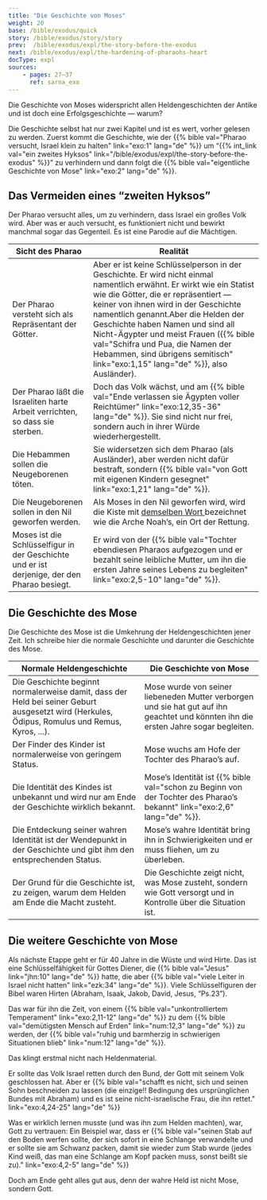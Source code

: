 ```yaml
---
title: "Die Geschichte von Moses"
weight: 20
base: /bible/exodus/quick
story: /bible/exodus/story/story
prev:  /bible/exodus/expl/the-story-before-the-exodus
next: /bible/exodus/expl/the-hardening-of-pharaohs-heart
docType: expl
sources:
    - pages: 27–37
      ref: sarna_exo
---
```


Die Geschichte von Moses widerspricht allen Heldengeschichten der Antike und ist doch eine Erfolgsgeschichte — warum?

Die Geschichte selbst hat nur zwei Kapitel und ist es wert, vorher gelesen zu werden. Zuerst kommt die Geschichte, wie der {{% bible val="Pharao versucht, Israel klein zu halten" link="exo:1" lang="de" %}} um “{{% int_link val="ein zweites Hyksos" link="/bible/exodus/expl/the-story-before-the-exodus" %}}” zu verhindern und dann folgt die {{% bible val="eigentliche Geschichte von Mose" link="exo:2" lang="de" %}}.

## Das Vermeiden eines “zweiten Hyksos”

<a name="4472"></a>
Der Pharao versucht alles, um zu verhindern, dass Israel ein großes Volk wird. Aber was er auch versucht, es funktioniert nicht und bewirkt manchmal sogar das Gegenteil. Es ist eine Parodie auf die Mächtigen.

| Sicht des Pharao | Realität |
|------------------|----------|
| Der Pharao versteht sich als Repräsentant der Götter. | Aber er ist keine Schlüsselperson in der Geschichte. Er wird nicht einmal namentlich erwähnt. Er wirkt wie ein Statist wie die Götter, die er repräsentiert — keiner von ihnen wird in der Geschichte namentlich genannt.Aber die Helden der Geschichte haben Namen und sind all Nicht-Ägypter und meist Frauen ({{% bible val="Schifra und Pua, die Namen der Hebammen, sind übrigens semitisch" link="exo:1,15" lang="de" %}}, also Ausländer). |
| Der Pharao läßt die Israeliten harte Arbeit verrichten, so dass sie sterben. | Doch das Volk wächst, und am {{% bible val="Ende verlassen sie Ägypten voller Reichtümer" link="exo:12,35-36" lang="de" %}}. Sie sind nicht nur frei, sondern auch in ihrer Würde wiederhergestellt. |
| Die Hebammen sollen die Neugeborenen töten. | Sie widersetzen sich dem Pharao (als Ausländer), aber werden nicht dafür bestraft, sondern {{% bible val="von Gott mit eigenen Kindern gesegnet" link="exo:1,21" lang="de" %}}. |
| Die Neugeborenen sollen in den Nil geworfen werden. | Als Moses in den Nil geworfen wird, wird die Kiste mit [demselben Wort ](https://biblehub.com/hebrew/strongs_8392.htm)bezeichnet wie die Arche Noah’s, ein Ort der Rettung. |
| Moses ist die Schlüsselfigur in der Geschichte und er ist derjenige, der den Pharao besiegt. | Er wird von der {{% bible val="Tochter ebendiesen Pharaos aufgezogen und er bezahlt seine leibliche Mutter, um ihn die ersten Jahre seines Lebens zu begleiten" link="exo:2,5-10" lang="de" %}}. |

## Die Geschichte des Mose

<a name="659b"></a>
Die Geschichte des Mose ist die Umkehrung der Heldengeschichten jener Zeit. Ich schreibe hier die normale Geschichte und darunter die Geschichte des Mose.

| Normale Heldengeschichte | Die Geschichte von Mose |
|--------------------------|-------------------------|
| Die Geschichte beginnt normalerweise damit, dass der Held bei seiner Geburt ausgesetzt wird (Herkules, Ödipus, Romulus und Remus, Kyros, ...). | Mose wurde von seiner liebeneden Mutter verborgen und sie hat gut auf ihn geachtet und könnten ihn die ersten Jahre sogar begleiten. |
| Der Finder des Kinder ist normalerweise von geringem Status. | Mose wuchs am Hofe der Tochter des Pharao’s auf. |
| Die Identität des Kindes ist unbekannt und wird nur am Ende der Geschichte wirklich bekannt. | Mose’s Identität ist {{% bible val="schon zu Beginn von der Tochter des Pharao’s bekannt" link="exo:2,6" lang="de" %}}. |
| Die Entdeckung seiner wahren Identität ist der Wendepunkt in der Geschichte und gibt ihm den entsprechenden Status. | Mose’s wahre Identität bring ihn in Schwierigkeiten und er muss fliehen, um zu überleben. |
| Der Grund für die Geschichte ist, zu zeigen, warum dem Helden am Ende die Macht zusteht. | Die Geschichte zeigt nicht, was Mose zusteht, sondern wie Gott versorgt und in Kontrolle über die Situation ist. |

## Die weitere Geschichte von Mose

<a name="6430"></a>
Als nächste Etappe geht er für 40 Jahre in die Wüste und wird Hirte. Das ist eine Schlüsselfähigkeit für Gottes Diener, die {{% bible val="Jesus" link="jhn:10" lang="de" %}} hatte, die aber {{% bible val="viele Leiter in Israel nicht hatten" link="ezk:34" lang="de" %}}. Viele Schlüsselfiguren der Bibel waren Hirten (Abraham, Isaak, Jakob, David, Jesus, “Ps.23”).

Das war für ihn die Zeit, von einem {{% bible val="unkontrolliertem Temperament" link="exo:2,11-12" lang="de" %}} zu dem {{% bible val="demütigsten Mensch auf Erden" link="num:12,3" lang="de" %}} zu werden, der {{% bible val="ruhig und barmherzig in schwierigen Situationen blieb" link="num:12" lang="de" %}}.

Das klingt erstmal nicht nach Heldenmaterial.

Er sollte das Volk Israel retten durch den Bund, der Gott mit seinem Volk geschlossen hat. Aber er {{% bible val="schafft es nicht, sich und seinen Sohn beschneiden zu lassen (die einzige!! Bedingung des ursprünglichen Bundes mit Abraham) und es ist seine nicht-israelische Frau, die ihn rettet." link="exo:4,24-25" lang="de" %}}

Was er wirklich lernen musste (und was ihn zum Helden machten), war, Gott zu vertrauen: Ein Beispiel war, dass er {{% bible val="seinen Stab auf den Boden werfen sollte, der sich sofort in eine Schlange verwandelte und er sollte sie am Schwanz packen, damit sie wieder zum Stab wurde (jedes Kind weiß, das man eine Schlange am Kopf packen muss, sonst beißt sie zu)." link="exo:4,2-5" lang="de" %}}

Doch am Ende geht alles gut aus, denn der wahre Held ist nicht Mose, sondern Gott.

